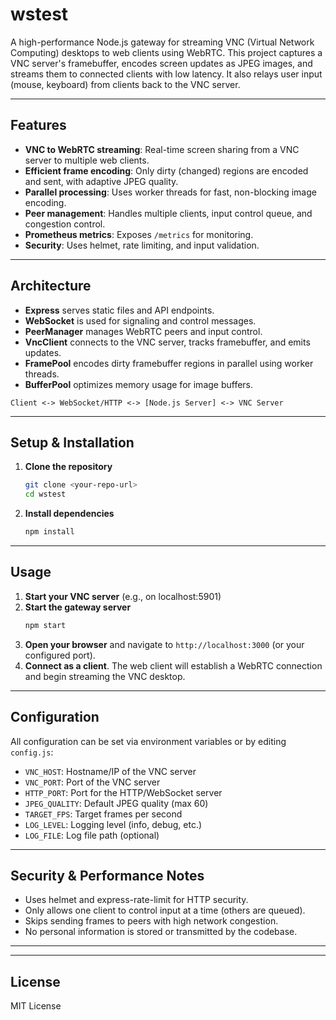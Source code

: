 # wstest

A high-performance Node.js gateway for streaming VNC (Virtual Network Computing) desktops to web clients using WebRTC. This project captures a VNC server's framebuffer, encodes screen updates as JPEG images, and streams them to connected clients with low latency. It also relays user input (mouse, keyboard) from clients back to the VNC server.

---

## Features
- **VNC to WebRTC streaming**: Real-time screen sharing from a VNC server to multiple web clients.
- **Efficient frame encoding**: Only dirty (changed) regions are encoded and sent, with adaptive JPEG quality.
- **Parallel processing**: Uses worker threads for fast, non-blocking image encoding.
- **Peer management**: Handles multiple clients, input control queue, and congestion control.
- **Prometheus metrics**: Exposes `/metrics` for monitoring.
- **Security**: Uses helmet, rate limiting, and input validation.

---

## Architecture

- **Express** serves static files and API endpoints.
- **WebSocket** is used for signaling and control messages.
- **PeerManager** manages WebRTC peers and input control.
- **VncClient** connects to the VNC server, tracks framebuffer, and emits updates.
- **FramePool** encodes dirty framebuffer regions in parallel using worker threads.
- **BufferPool** optimizes memory usage for image buffers.

```
Client <-> WebSocket/HTTP <-> [Node.js Server] <-> VNC Server
```

---

## Setup & Installation

1. **Clone the repository**
   ```sh
   git clone <your-repo-url>
   cd wstest
   ```
2. **Install dependencies**
   ```sh
   npm install
   ```

---

## Usage

1. **Start your VNC server** (e.g., on localhost:5901)
2. **Start the gateway server**
   ```sh
   npm start
   ```
3. **Open your browser** and navigate to `http://localhost:3000` (or your configured port).
4. **Connect as a client**. The web client will establish a WebRTC connection and begin streaming the VNC desktop.

---

## Configuration

All configuration can be set via environment variables or by editing `config.js`:
- `VNC_HOST`: Hostname/IP of the VNC server
- `VNC_PORT`: Port of the VNC server
- `HTTP_PORT`: Port for the HTTP/WebSocket server
- `JPEG_QUALITY`: Default JPEG quality (max 60)
- `TARGET_FPS`: Target frames per second
- `LOG_LEVEL`: Logging level (info, debug, etc.)
- `LOG_FILE`: Log file path (optional)

---

## Security & Performance Notes
- Uses helmet and express-rate-limit for HTTP security.
- Only allows one client to control input at a time (others are queued).
- Skips sending frames to peers with high network congestion.
- No personal information is stored or transmitted by the codebase.

---

---

## License
MIT License